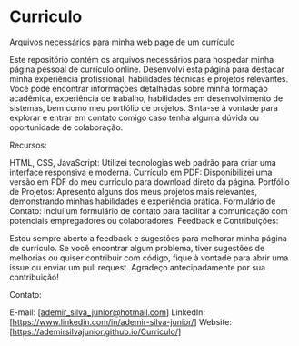 # Curriculo
Arquivos necessários para minha web page de um currículo

Este repositório contém os arquivos necessários para hospedar minha página pessoal de currículo online. Desenvolvi esta página para destacar minha experiência profissional, habilidades técnicas e projetos relevantes. Você pode encontrar informações detalhadas sobre minha formação acadêmica, experiência de trabalho, habilidades em desenvolvimento de sistemas, bem como meu portfólio de projetos. Sinta-se à vontade para explorar e entrar em contato comigo caso tenha alguma dúvida ou oportunidade de colaboração.

Recursos:

HTML, CSS, JavaScript: Utilizei tecnologias web padrão para criar uma interface responsiva e moderna.
Currículo em PDF: Disponibilizei uma versão em PDF do meu currículo para download direto da página.
Portfólio de Projetos: Apresento alguns dos meus projetos mais relevantes, demonstrando minhas habilidades e experiência prática.
Formulário de Contato: Incluí um formulário de contato para facilitar a comunicação com potenciais empregadores ou colaboradores.
Feedback e Contribuições:

Estou sempre aberto a feedback e sugestões para melhorar minha página de currículo. Se você encontrar algum problema, tiver sugestões de melhorias ou quiser contribuir com código, fique à vontade para abrir uma issue ou enviar um pull request. Agradeço antecipadamente por sua contribuição!

Contato:

E-mail: [ademir_silva_junior@hotmail.com]
LinkedIn: [https://www.linkedin.com/in/ademir-silva-junior/]
Website: [https://ademirsilvajunior.github.io/Curriculo/]

